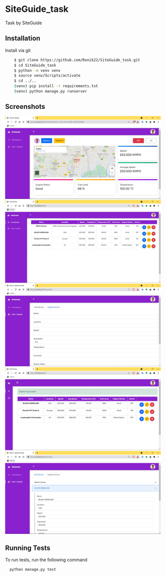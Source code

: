 
# SiteGuide_task

Task by SiteGuide
## Installation

Install via git

```bash
    $ git clone https://github.com/Ronik22/SiteGuide_task.git
    $ cd SiteGuide_task
    $ python -m venv venv
    $ source venv/Scripts/activate
    $ cd ../..
    (venv) pip install -r requirements.txt
    (venv) python manage.py runserver
```
    
## Screenshots

<img src="./demo/details_page.JPG">
<img src="./demo/list_page.JPG">
<img src="./demo/add_vehicle.JPG">
<img src="./demo/list_page2.JPG">
<img src="./demo/update_vehicle.JPG">

  
## Running Tests

To run tests, run the following command

```bash
  python manage.py test
```

  
